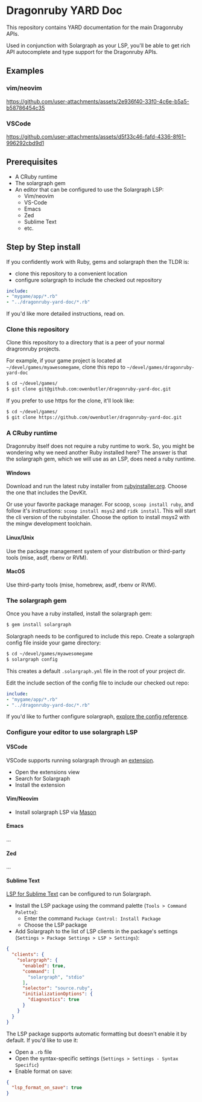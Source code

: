 # Dragonruby YARD Doc

This repository contains YARD documentation for the main Dragonruby APIs.

Used in conjunction with Solargraph as your LSP, you'll be able to get rich API autocomplete and type support for the Dragonruby APIs.

## Examples

### vim/neovim

https://github.com/user-attachments/assets/2e936f40-33f0-4c6e-b5a5-b58786454c35

### VSCode

https://github.com/user-attachments/assets/d5f33c46-fafd-4336-8f61-996292cbd9d1

## Prerequisites

- A CRuby runtime
- The solargraph gem
- An editor that can be configured to use the Solargraph LSP:
  - Vim/neovim
  - VS-Code 
  - Emacs
  - Zed
  - Sublime Text
  - etc.

## Step by Step install

If you confidently work with Ruby, gems and solargraph then the TLDR is:

- clone this repository to a convenient location
- configure solargraph to include the checked out repository

```yml
include:
- "mygame/app/*.rb"
- "../dragonruby-yard-doc/*.rb"
```

If you'd like more detailed instructions, read on.

### Clone this repository

Clone this repository to a directory that is a peer of your normal dragronruby projects.

For example, if your game project is located at `~/devel/games/myawesomegame`, clone this repo to `~/devel/games/dragonruby-yard-doc`

```sh
$ cd ~/devel/games/
$ git clone git@github.com:owenbutler/dragonruby-yard-doc.git
```

If you prefer to use https for the clone, it'll look like:
```sh
$ cd ~/devel/games/
$ git clone https://github.com/owenbutler/dragonruby-yard-doc.git
```

### A CRuby runtime

Dragonruby itself does not require a ruby runtime to work. So, you might be wondering why we need another Ruby installed here? The answer is that the solargraph gem, which we will use as an LSP, does need a ruby runtime.

#### Windows

Download and run the latest ruby installer from [rubyinstaller.org](https://rubyinstaller.org/). Choose the one that includes the DevKit.

Or use your favorite package manager. For scoop, `scoop install ruby`, and follow it's instructions: `scoop install msys2` and `ridk install`. This will start the cli version of the rubyinstaller. Choose the option to install msys2 with the mingw development toolchain.

#### Linux/Unix

Use the package management system of your distribution or third-party tools (mise, asdf, rbenv or RVM).

#### MacOS

Use third-party tools (mise, homebrew, asdf, rbenv or RVM).

### The solargraph gem

Once you have a ruby installed, install the solargraph gem:

```sh
$ gem install solargraph
```

Solargraph needs to be configured to include this repo. Create a solargraph config file inside your game directory:

```sh
$ cd ~/devel/games/myawesomegame
$ solargraph config
```

This creates a default `.solargraph.yml` file in the root of your project dir.

Edit the include section of the config file to include our checked out repo:

```yml
include:
- "mygame/app/*.rb"
- "../dragonruby-yard-doc/*.rb"
```
If you'd like to further configure solargraph, [explore the config reference](https://solargraph.org/guides/configuration).

### Configure your editor to use solargraph LSP

#### VSCode

VSCode supports running solargraph through an [extension](https://marketplace.visualstudio.com/items?itemName=castwide.solargraph).

- Open the extensions view
- Search for Solargraph
- Install the extension

#### Vim/Neovim

- Install solargraph LSP via [Mason](https://github.com/williamboman/mason.nvim)

#### Emacs

...

#### Zed

...

#### Sublime Text

[LSP for Sublime Text](https://lsp.sublimetext.io/) can be configured to run Solargraph.

- Install the LSP package using the command palette (`Tools > Command Palette`):
  - Enter the command `Package Control: Install Package`
  - Choose the LSP package
- Add Solargraph to the list of LSP clients in the package's settings (`Settings > Package Settings > LSP > Settings`):

```json
{
  "clients": {
    "solargraph": {
      "enabled": true,
      "command": [
        "solargraph", "stdio"
      ],
      "selector": "source.ruby",
      "initializationOptions": {
        "diagnostics": true
      }
    }
  }
}
```

The LSP package supports automatic formatting but doesn't enable it by default. If you'd like to use it:

- Open a `.rb` file
- Open the syntax-specific settings (`Settings > Settings - Syntax Specific`)
- Enable format on save:

```json
{
  "lsp_format_on_save": true
}
```
